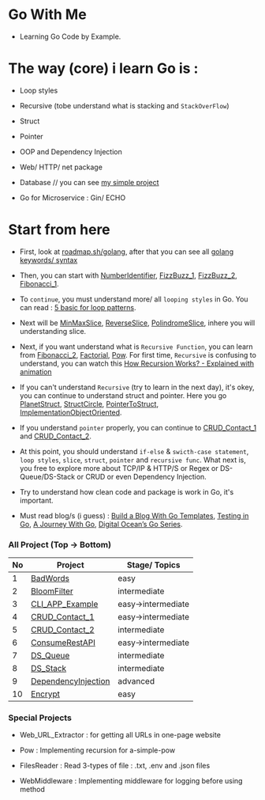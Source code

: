 # Go With Me

- Learning Go Code by Example.

# The way (core) i learn Go is :

- Loop styles

- Recursive (tobe understand what is stacking and `StackOverFlow`)

- Struct

- Pointer

- OOP and Dependency Injection

- Web/ HTTP/ net package

- Database // you can see [my simple project](https://github.com/Lukmanern/go-supabase)

- Go for Microservice : Gin/ ECHO

# Start from here

- First, look at [roadmap.sh/golang](https://roadmap.sh/golang), after that you can see all [golang keywords/ syntax](https://github.com/Lukmanern/go-with-me/tree/master/GoKeywords)

- Then, you can start with [NumberIdentifier](https://github.com/Lukmanern/go-with-me/tree/master/NumberIdentifier), [FizzBuzz_1](https://github.com/Lukmanern/go-with-me/tree/master/FizzBuzz_1), [FizzBuzz_2](https://github.com/Lukmanern/go-with-me/tree/master/FizzBuzz_2), [Fibonacci_1](https://github.com/Lukmanern/go-with-me/tree/master/Fibonacci_1).

- To `continue`, you must understand more/ all `looping styles` in Go. You can read : [5 basic for loop patterns](https://yourbasic.org/golang/for-loop/).

- Next will be [MinMaxSlice](https://github.com/Lukmanern/go-with-me/tree/master/MinMaxSlice), [ReverseSlice](https://github.com/Lukmanern/go-with-me/tree/master/ReverseSlice), [PolindromeSlice](https://github.com/Lukmanern/go-with-me/tree/master/PolindromeSlice), inhere you will understanding slice.

- Next, if you want understand what is `Recursive Function`, you can learn from [Fibonacci_2](https://github.com/Lukmanern/go-with-me/tree/master/Fibonacci_2), [Factorial](https://github.com/Lukmanern/go-with-me/tree/master/Factorial), [Pow](https://github.com/Lukmanern/go-with-me/tree/master/Pow). For first time, `Recursive` is confusing to understand, you can watch this [How Recursion Works? - Explained with animation](https://www.youtube.com/watch?v=BNeOE1qMyRA&ab_channel=LiveToCode)

- If you can't understand `Recursive` (try to learn in the next day), it's okey, you can continue to understand struct and pointer. Here you go [PlanetStruct](https://github.com/Lukmanern/go-with-me/tree/master/PlanetStruct), [StructCircle](https://github.com/Lukmanern/go-with-me/tree/master/StructCircle), [PointerToStruct](https://github.com/Lukmanern/go-with-me/tree/master/PointerToStruct), [ImplementationObjectOriented](https://github.com/Lukmanern/go-with-me/tree/master/ImplementationObjectOriented).

- If you understand `pointer` properly, you can continue to [CRUD_Contact_1](https://github.com/Lukmanern/go-with-me/tree/master/CRUD_Contact_1) and [CRUD_Contact_2](https://github.com/Lukmanern/go-with-me/tree/master/CRUD_Contact_2).

- At this point, you should understand `if-else` & `swicth-case statement`, `loop styles`, `slice`, `struct`, `pointer` and `recursive func`. What next is, you free to explore more about TCP/IP & HTTP/S or Regex or DS-Queue/DS-Stack or CRUD or even Dependency Injection.

- Try to understand how clean code and package is work in Go, it's important.

- Must read blog/s (i guess) : [Build a Blog With Go Templates](https://blog.jetbrains.com/go/2022/11/08/build-a-blog-with-go-templates/), [Testing in Go](https://blog.jetbrains.com/go/2022/11/22/comprehensive-guide-to-testing-in-go/), [A Journey With Go](https://medium.com/a-journey-with-go), [Digital Ocean’s Go Series](https://www.digitalocean.com/community/tutorial_series/how-to-code-in-go).

### All Project (Top -> Bottom)

| No  | Project                                                                                        | Stage/ Topics      |
| --- | ---------------------------------------------------------------------------------------------- | ------------------ |
| 1   | [BadWords](https://github.com/Lukmanern/go-with-me/tree/master/BadWords)                       | easy               |
| 2   | [BloomFilter](https://github.com/Lukmanern/go-with-me/tree/master/BloomFilter)                 | intermediate       |
| 3   | [CLI_APP_Example](https://github.com/Lukmanern/go-with-me/tree/master/CLI_APP_Example)         | easy->intermediate |
| 4   | [CRUD_Contact_1](https://github.com/Lukmanern/go-with-me/tree/master/CRUD_Contact_1)           | easy->intermediate |
| 5   | [CRUD_Contact_2](https://github.com/Lukmanern/go-with-me/tree/master/CRUD_Contact_2)           | intermediate       |
| 6   | [ConsumeRestAPI](https://github.com/Lukmanern/go-with-me/tree/master/ConsumeRestAPI)           | easy->intermediate |
| 7   | [DS_Queue](https://github.com/Lukmanern/go-with-me/tree/master/DS_Queue)                       | intermediate       |
| 8   | [DS_Stack](https://github.com/Lukmanern/go-with-me/tree/master/DS_Stack)                       | intermediate       |
| 9   | [DependencyInjection](https://github.com/Lukmanern/go-with-me/tree/master/DependencyInjection) | advanced           |
| 10  | [Encrypt](https://github.com/Lukmanern/go-with-me/tree/master/Encrypt)                         | easy               |

### Special Projects

- Web_URL_Extractor : for getting all URLs in one-page website

- Pow : Implementing recursion for a-simple-pow

- FilesReader : Read 3-types of file : .txt, .env and .json files

- WebMiddleware : Implementing middleware for logging before using method
